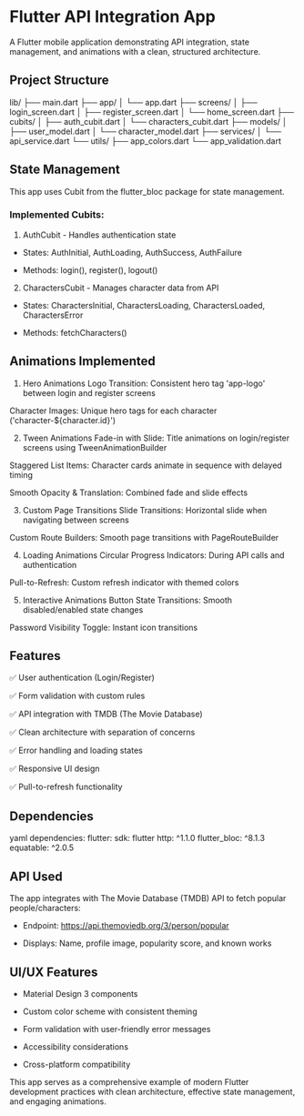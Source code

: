 # Flutter API Integration App

A Flutter mobile application demonstrating API integration, state management, and animations with a clean, structured architecture.

## Project Structure

lib/
├── main.dart
├── app/
│   └── app.dart
├── screens/
│   ├── login_screen.dart
│   ├── register_screen.dart
│   └── home_screen.dart
├── cubits/
│   ├── auth_cubit.dart
│   └── characters_cubit.dart
├── models/
│   ├── user_model.dart
│   └── character_model.dart
├── services/
│   └── api_service.dart
└── utils/
    ├── app_colors.dart
    └── app_validation.dart

## State Management

This app uses Cubit from the flutter_bloc package for state management.

### Implemented Cubits:
1. AuthCubit - Handles authentication state

- States: AuthInitial, AuthLoading, AuthSuccess, AuthFailure

- Methods: login(), register(), logout()

2. CharactersCubit - Manages character data from API

- States: CharactersInitial, CharactersLoading, CharactersLoaded, CharactersError

- Methods: fetchCharacters()

## Animations Implemented

1. Hero Animations
Logo Transition: Consistent hero tag 'app-logo' between login and register screens

Character Images: Unique hero tags for each character ('character-${character.id}')

2. Tween Animations
Fade-in with Slide: Title animations on login/register screens using TweenAnimationBuilder

Staggered List Items: Character cards animate in sequence with delayed timing

Smooth Opacity & Translation: Combined fade and slide effects

3. Custom Page Transitions
Slide Transitions: Horizontal slide when navigating between screens

Custom Route Builders: Smooth page transitions with PageRouteBuilder

4. Loading Animations
Circular Progress Indicators: During API calls and authentication

Pull-to-Refresh: Custom refresh indicator with themed colors

5. Interactive Animations
Button State Transitions: Smooth disabled/enabled state changes

Password Visibility Toggle: Instant icon transitions

## Features

✅ User authentication (Login/Register)

✅ Form validation with custom rules

✅ API integration with TMDB (The Movie Database)

✅ Clean architecture with separation of concerns

✅ Error handling and loading states

✅ Responsive UI design

✅ Pull-to-refresh functionality

## Dependencies

yaml
dependencies:
  flutter:
    sdk: flutter
  http: ^1.1.0
  flutter_bloc: ^8.1.3
  equatable: ^2.0.5

## API Used
The app integrates with The Movie Database (TMDB) API to fetch popular people/characters:

- Endpoint: https://api.themoviedb.org/3/person/popular

- Displays: Name, profile image, popularity score, and known works

## UI/UX Features

- Material Design 3 components

- Custom color scheme with consistent theming

- Form validation with user-friendly error messages

- Accessibility considerations

- Cross-platform compatibility

This app serves as a comprehensive example of modern Flutter development practices with clean architecture, effective state management, and engaging animations.












